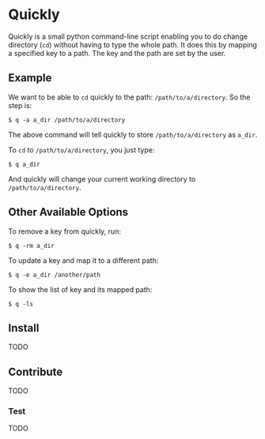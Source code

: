 # Quickly

Quickly is a small python command-line script enabling you to do change directory (`cd`) without having to type the whole path. It does this by mapping a specified key to a path. The key and the path are set by the user.

## Example

We want to be able to `cd` quickly to the path: `/path/to/a/directory`. So the step is:

    $ q -a a_dir /path/to/a/directory

The above command will tell quickly to store `/path/to/a/directory` as `a_dir`.

To `cd` to `/path/to/a/directory`, you just type:

    $ q a_dir

And quickly will change your current working directory to `/path/to/a/directory`.

## Other Available Options

To remove a key from quickly, run:

    $ q -rm a_dir

To update a key and map it to a different path:

    $ q -e a_dir /another/path

To show the list of key and its mapped path:

    $ q -ls

## Install

TODO

## Contribute

TODO

### Test

TODO
